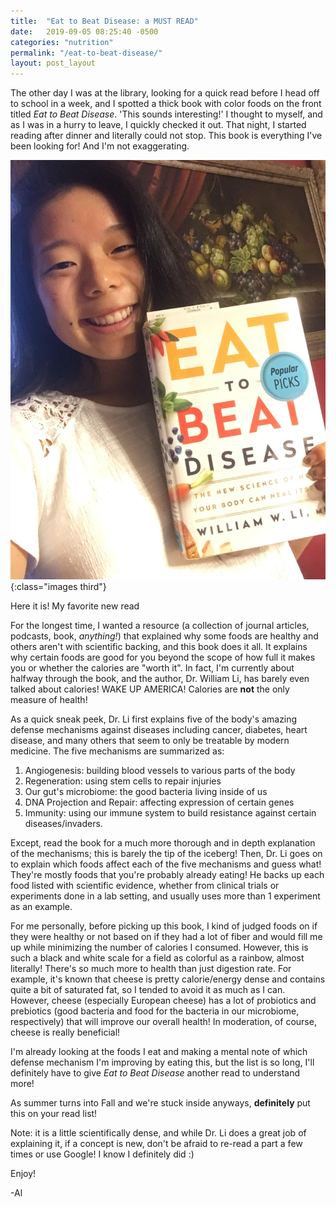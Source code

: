 ```yaml
---
title:  "Eat to Beat Disease: a MUST READ"
date:   2019-09-05 08:25:40 -0500
categories: "nutrition"
permalink: "/eat-to-beat-disease/"
layout: post_layout
---
```


The other day I was at the library, looking for a quick read before I head off to school in a week, and I spotted a thick book with color foods on the front titled *Eat to Beat Disease*. 'This sounds interesting!' I thought to myself, and as I was in a hurry to leave, I quickly checked it out. That night, I started reading after dinner and literally could not stop. This book is everything I've been looking for! And I'm not exaggerating.

![Selfie with my favorite new book](/assets/images/blog/food/eat_to_beat.jpg){:class="images third"}

<p class="caption">Here it is! My favorite new read</p>

For the longest time, I wanted a resource (a collection of journal articles, podcasts, book, *anything!*) that explained why some foods are healthy and others aren't with scientific backing, and this book <span class="standOut">does it all</span>. It explains why certain foods are good for you beyond the scope of how full it makes you or whether the calories are "worth it". In fact, I'm currently about halfway through the book, and the author, Dr. William Li, has barely even talked about calories! WAKE UP AMERICA! Calories are **not** the only measure of health!

As a quick sneak peek, Dr. Li first explains five of the body's amazing defense mechanisms against diseases including cancer, diabetes, heart disease, and many others that seem to only be treatable by modern medicine. The five mechanisms are summarized as:

1. Angiogenesis: building blood vessels to various parts of the body
2. Regeneration: using stem cells to repair injuries
3. Our gut's microbiome: the good bacteria living inside of us
4. DNA Projection and Repair: affecting expression of certain genes
5. Immunity: using our immune system to build resistance against certain diseases/invaders.

Except, read the book for a much more thorough and in depth explanation of the mechanisms; this is barely the tip of the iceberg! Then, Dr. Li goes on to explain which foods affect each of the five mechanisms and guess what! They're mostly foods that you're probably already eating! He backs up each food listed with scientific evidence, whether from clinical trials or experiments done in a lab setting, and usually uses more than 1 experiment as an example. 

For me personally, before picking up this book, I kind of judged foods on if they were healthy or not based on if they had a lot of fiber and would fill me up while minimizing the number of calories I consumed. However, this is such a black and white scale for a field as colorful as a rainbow, almost literally! There's so much more to health than just digestion rate. For example, it's known that cheese is pretty calorie/energy dense and contains quite a bit of saturated fat, so I tended to avoid it as much as I can. However, cheese (especially European cheese) has a lot of probiotics and prebiotics (good bacteria and food for the bacteria in our microbiome, respectively) that will improve our overall health! In moderation, of course, cheese is really beneficial!

I'm already looking at the foods I eat and making a mental note of which defense mechanism I'm improving by eating this, but the list is so long, I'll definitely have to give *Eat to Beat Disease* another read to understand more!

As summer turns into Fall and we're stuck inside anyways, **definitely** put this on your read list!

Note: it is a little scientifically dense, and while Dr. Li does a great job of explaining it, if a concept is new, don't be afraid to re-read a part a few times or use Google! I know I definitely did :)

Enjoy!

-Al